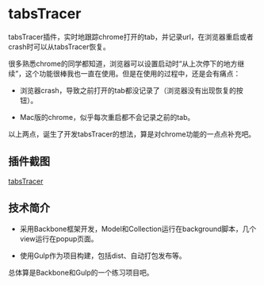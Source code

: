 # tabsTracer

tabsTracer插件，实时地跟踪chrome打开的tab，并记录url，在浏览器重启或者crash时可以从tabsTracer恢复。

很多熟悉chrome的同学都知道，浏览器可以设置启动时“从上次停下的地方继续”，这个功能很棒我也一直在使用。但是在使用的过程中，还是会有痛点：

- 浏览器crash，导致之前打开的tab都没记录了（浏览器没有出现恢复的按钮）。

- Mac版的chrome，似乎每次重启都不会记录之前的tab。

以上两点，诞生了开发tabsTracer的想法，算是对chrome功能的一点点补充吧。

## 插件截图

[tabsTracer](https://github.com/chemdemo/tabsTracer/blob/master/screenshots.png)

## 技术简介

- 采用Backbone框架开发，Model和Collection运行在background脚本，几个view运行在popup页面。

- 使用Gulp作为项目构建，包括dist、自动打包发布等。

总体算是Backbone和Gulp的一个练习项目吧。
